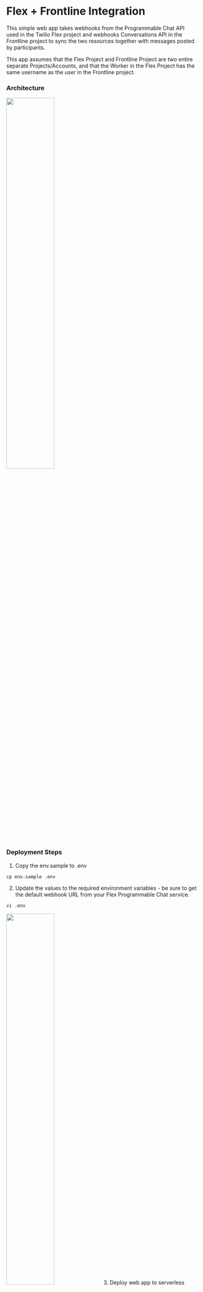 # Flex + Frontline Integration

This simple web app takes webhooks from the Programmable Chat API used in the Twilio Flex project and webhooks Conversations API in the Frontline project to sync the two resources together with messages posted by participants.

This app assumes that the Flex Project and Frontline Project are two entire separate Projects/Accounts, and that the Worker in the Flex Project has the same username as the user in the Frontline project. 

### Architecture

<img src="https://flex-frontline-integration-1058-dev.twil.io/diagram.png" style="width:50%;margin:0;" />

### Deployment Steps
1. Copy the env.sample to .env
```
cp env.sample .env
```
2. Update the values to the required environment variables - be sure to get the default webhook URL from your Flex Programmable Chat service.
```
vi .env
```
<img src="https://flex-frontline-integration-1058-dev.twil.io/default-webhook.png" style="width:50%;margin:0;"/>
3. Deploy web app to serverless environment
```
npm run deploy
```
4. Add webhook to the Programmable Chat service
<img src="https://flex-frontline-integration-1058-dev.twil.io/flex-chat-webhook.png" style="width:50%;margin:0;" />
5. Add webhook to the Conversation Service
<img src="https://flex-frontline-integration-1058-dev.twil.io/frontline-conversations-webhook.png" style="width:50%;margin:0;" />



